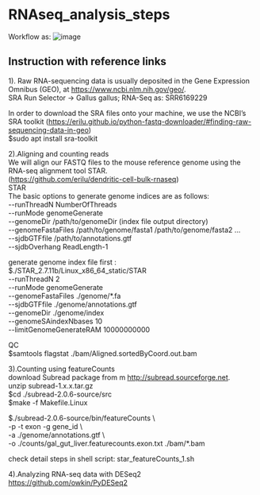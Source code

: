 # RNAseq_analysis_steps
Workflow as:
![image](https://github.com/Cheri622/RNAseq_analysis_steps/assets/95024780/cbb6f3de-13a1-4550-b14b-749bd2ecd1b8)

## Instruction with reference links
1). Raw RNA-sequencing data is usually deposited in the Gene Expression Omnibus (GEO), at https://www.ncbi.nlm.nih.gov/geo/.  
SRA Run Selector -> Gallus gallus; RNA-Seq as: SRR6169229  

In order to download the SRA files onto your machine, we use the NCBI’s SRA toolkit
(https://erilu.github.io/python-fastq-downloader/#finding-raw-sequencing-data-in-geo)  
$sudo apt install sra-toolkit  

2).Aligning and counting reads  
We will align our FASTQ files to the mouse reference genome using the RNA-seq alignment tool STAR.   
(https://github.com/erilu/dendritic-cell-bulk-rnaseq)  
STAR     
The basic options to generate genome indices are as follows:    
--runThreadN NumberOfThreads  
--runMode genomeGenerate  
--genomeDir /path/to/genomeDir (index file output directory)  
--genomeFastaFiles /path/to/genome/fasta1 /path/to/genome/fasta2 ...  
--sjdbGTFfile /path/to/annotations.gtf  
--sjdbOverhang ReadLength-1  

generate genome index file first :  
$./STAR_2.7.11b/Linux_x86_64_static/STAR   
--runThreadN 2  
--runMode genomeGenerate  
--genomeFastaFiles ./genome/*.fa  
--sjdbGTFfile ./genome/annotations.gtf  
--genomeDir ./genome/index  
--genomeSAindexNbases 10  
--limitGenomeGenerateRAM 10000000000  

QC  
$samtools flagstat ./bam/Aligned.sortedByCoord.out.bam    

3).Counting using featureCounts  
download Subread package from m http://subread.sourceforge.net.  
unzip subread-1.x.x.tar.gz    
$cd ./subread-2.0.6-source/src  
$make -f Makefile.Linux    

$./subread-2.0.6-source/bin/featureCounts \  
-p -t exon -g gene_id \  
-a ./genome/annotations.gtf  \    
-o ./counts/gal_gut_liver.featurecounts.exon.txt ./bam/*.bam  

check detail steps in shell script: star_featureCounts_1.sh  

4).Analyzing RNA-seq data with DESeq2
https://github.com/owkin/PyDESeq2
